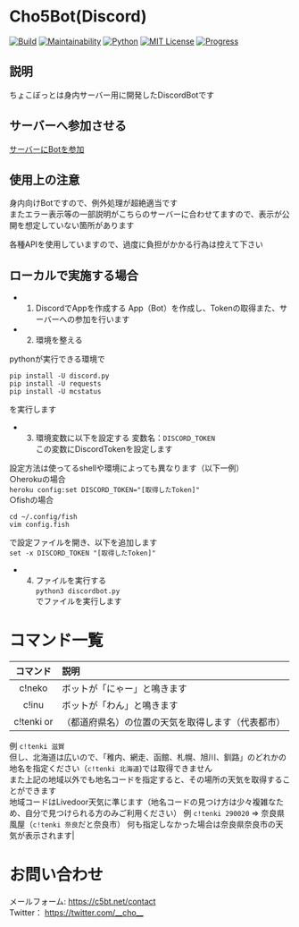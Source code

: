 # Cho5Bot(Discord)

[![Build](https://img.shields.io/badge/build-passing-brightgreen.svg?longCache=true&style=flat)]()
[![Maintainability](https://api.codeclimate.com/v1/badges/f0c0914087d81e0922d7/maintainability)](https://codeclimate.com/github/cho5butter/AutomaticLoveReturn/maintainability)
[![Python](https://img.shields.io/badge/python-3.6.4-ff69b4.svg?longCache=true&style=flat)]()
[![MIT License](http://img.shields.io/badge/license-MIT-blue.svg?style=flat)](LICENSE)
[![Progress](https://img.shields.io/badge/progress-completion-green.svg?longCache=true&style=flat)]()


## 説明

ちょこぼっとは身内サーバー用に開発したDiscordBotです

## サーバーへ参加させる

[サーバーにBotを参加](https://discordapp.com/api/oauth2/authorize?client_id=480445512512831489&permissions=0&scope=bot)

## 使用上の注意

身内向けBotですので、例外処理が超絶適当です  
またエラー表示等の一部説明がこちらのサーバーに合わせてますので、表示が公開を想定していない箇所があります  

各種APIを使用していますので、過度に負担がかかる行為は控えて下さい  

## ローカルで実施する場合

* 1. DiscordでAppを作成する
App（Bot）を作成し、Tokenの取得また、サーバーへの参加を行います

* 2. 環境を整える

pythonが実行できる環境で  
```
pip install -U discord.py
pip install -U requests
pip install -U mcstatus
```
を実行します  

* 3. 環境変数に以下を設定する
変数名：`DISCORD_TOKEN`  
この変数にDiscordTokenを設定します  

設定方法は使ってるshellや環境によっても異なります（以下一例）  
○herokuの場合  
`heroku config:set DISCORD_TOKEN="[取得したToken]"`  
○fishの場合  
```
cd ~/.config/fish
vim config.fish
```
で設定ファイルを開き、以下を追加します  
`set -x DISCORD_TOKEN "[取得したToken]"`  

* 4. ファイルを実行する  
`python3 discordbot.py`  
でファイルを実行します

# コマンド一覧

| コマンド | 説明 |
|:-------:|:--------|
|c!neko|ボットが「にゃー」と鳴きます|
|c!inu|ボットが「わん」と鳴きます|
|c!tenki <citycode> or <prefecture>|<prefecture>（都道府県名）の位置の天気を取得します（代表都市）
例 `c!tenki 滋賀`  
但し、北海道は広いので、「稚内、網走、函館、札幌、旭川、釧路」のどれかの地名を指定ください（`c!tenki 北海道`)では取得できません  
また上記の地域以外でも地名コードを指定すると、その場所の天気を取得することができます  
地域コードはLivedoor天気に準じます（地名コードの見つけ方は少々複雑なため、自分で見つけられる方のみご利用ください）
例 `c!tenki 290020` => 奈良県風屋（`c!tenki 奈良`だと奈良市）
何も指定しなかった場合は奈良県奈良市の天気が表示されます|


# お問い合わせ
メールフォーム: <https://c5bt.net/contact>   
Twitter： <https://twitter.com/__cho__>
